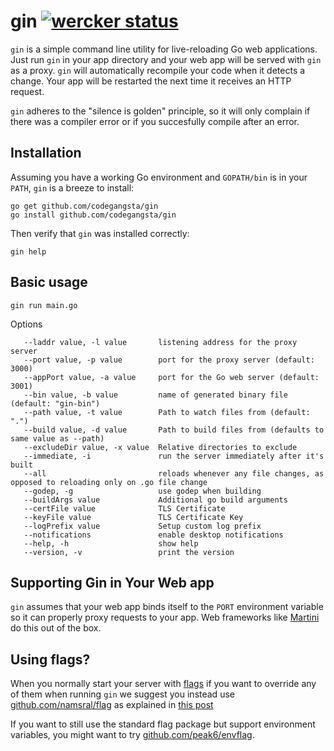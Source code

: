 gin [![wercker status](https://app.wercker.com/status/f413ccbd85cfc4a58a37f03dd7aaa87e "wercker status")](https://app.wercker.com/project/bykey/f413ccbd85cfc4a58a37f03dd7aaa87e)
========

`gin` is a simple command line utility for live-reloading Go web applications.
Just run `gin` in your app directory and your web app will be served with
`gin` as a proxy. `gin` will automatically recompile your code when it
detects a change. Your app will be restarted the next time it receives an
HTTP request.

`gin` adheres to the "silence is golden" principle, so it will only complain
if there was a compiler error or if you succesfully compile after an error.

## Installation

Assuming you have a working Go environment and `GOPATH/bin` is in your
`PATH`, `gin` is a breeze to install:

```shell
go get github.com/codegangsta/gin
go install github.com/codegangsta/gin
```

Then verify that `gin` was installed correctly:

```shell
gin help
```
## Basic usage
```shell
gin run main.go
```
Options
```
   --laddr value, -l value       listening address for the proxy server
   --port value, -p value        port for the proxy server (default: 3000)
   --appPort value, -a value     port for the Go web server (default: 3001)
   --bin value, -b value         name of generated binary file (default: "gin-bin")
   --path value, -t value        Path to watch files from (default: ".")
   --build value, -d value       Path to build files from (defaults to same value as --path)
   --excludeDir value, -x value  Relative directories to exclude
   --immediate, -i               run the server immediately after it's built
   --all                         reloads whenever any file changes, as opposed to reloading only on .go file change
   --godep, -g                   use godep when building
   --buildArgs value             Additional go build arguments
   --certFile value              TLS Certificate
   --keyFile value               TLS Certificate Key
   --logPrefix value             Setup custom log prefix
   --notifications               enable desktop notifications
   --help, -h                    show help
   --version, -v                 print the version
```

## Supporting Gin in Your Web app
`gin` assumes that your web app binds itself to the `PORT` environment
variable so it can properly proxy requests to your app. Web frameworks
like [Martini](http://github.com/codegangsta/martini) do this out of
the box.

## Using flags?
When you normally start your server with [flags](https://godoc.org/flag)
if you want to override any of them when running `gin` we suggest you
instead use [github.com/namsral/flag](https://github.com/namsral/flag)
as explained in [this post](http://stackoverflow.com/questions/24873883/organizing-environment-variables-golang/28160665#28160665)

If you want to still use the standard flag package but support environment variables, you might want to try [github.com/peak6/envflag](https://github.com/peak6/envflag).
